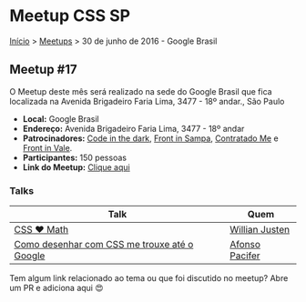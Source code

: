 Meetup CSS SP
======

[Início](../README.md) > [Meetups](../meetups.md) > 30 de junho de 2016 - Google Brasil

## Meetup #17

O Meetup deste mês será realizado na sede do Google Brasil que fica localizada na Avenida Brigadeiro Faria Lima, 3477 - 18º andar., São Paulo

* **Local:** Google Brasil
* **Endereço:** Avenida Brigadeiro Faria Lima, 3477 - 18º andar
* **Patrocinadores:** [Code in the dark](http://codeinthedark.com.br/), [Front in Sampa](http://frontinsampa.com.br/), [Contratado Me](http://devs.contratado.me/) e [Front in Vale](http://frontinvale.com.br/).
* **Participantes:** 150 pessoas
* **Link do Meetup:** [Clique aqui](http://www.meetup.com/pt-BR/CSS-SP/events/231719368/)

### Talks

| Talk                                           | Quem
| ---------------------------------------------  | ------------------------------------------------------------------|
| [CSS ❤ Math](https://willianjusten.com.br/meetup-css-sp/#/) | [Willian Justen](https://twitter.com/Willian_justen) |
| [Como desenhar com CSS me trouxe até o Google](https://speakerdeck.com/afonsopacifer/como-desenhar-com-css-me-trouxe-ate-o-google-1) | [Afonso Pacifer](https://twitter.com/afonsopacifer) |


Tem algum link relacionado ao tema ou que foi discutido no meetup? Abre um PR e adiciona aqui :heart_eyes:
